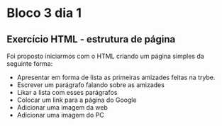 # Bloco 3 dia 1

## Exercício HTML - estrutura de página

Foi proposto iniciarmos com o HTML criando um página simples da seguinte forma:

 - Apresentar em forma de lista as primeiras amizades feitas na trybe.
 - Escrever um parágrafo falando sobre as amizades
 - Likar a lista com esses parágrafos
 - Colocar um link para a página do Google
 - Adicionar uma imagem da web
 - Adicionar uma imagem do PC